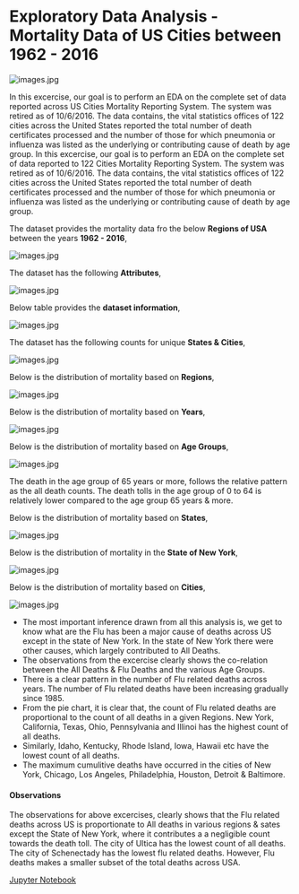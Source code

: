 # Exploratory Data Analysis - Mortality Data of US Cities between 1962 - 2016

![images.jpg](DUS_Images/Deaths1.jpg)

In this excercise, our goal is to perform an EDA on the complete set of data reported across US Cities Mortality Reporting System. The system was retired as of 10/6/2016. The data contains, the vital statistics offices of 122 cities across the United States reported the total number of death certificates processed and the number of those for which pneumonia or influenza was listed as the underlying or contributing cause of death by age group. In this excercise, our goal is to perform an EDA on the complete set of data reported to 122 Cities Mortality Reporting System. The system was retired as of 10/6/2016. The data contains, the vital statistics offices of 122 cities across the United States reported the total number of death certificates processed and the number of those for which pneumonia or influenza was listed as the underlying or contributing cause of death by age group.

The dataset provides the mortality data fro the below __Regions of USA__ between the years __1962 - 2016__,

![images.jpg](DUS_Images/Regions_of_USA.png)

The dataset has the following __Attributes__,

![images.jpg](DUS_Images/Attribute_Info.PNG)

Below table provides the __dataset information__,

![images.jpg](DUS_Images/Data_Info.PNG)

The dataset has the following counts for unique __States & Cities__,

![images.jpg](DUS_Images/Unique_Cities_States.PNG)

Below is the distribution of mortality based on __Regions__,

![images.jpg](DUS_Images/Deaths_Region.PNG)

Below is the distribution of mortality based on __Years__,

![images.jpg](DUS_Images/Deaths_Year.PNG)

Below is the distribution of mortality based on __Age Groups__,

![images.jpg](DUS_Images/Deaths_Age_Group.PNG)

The death in the age group of 65 years or more, follows the relative pattern as the all death counts.
The death tolls in the age group of 0 to 64 is relatively lower compared to the age group 65 years & more.

Below is the distribution of mortality based on __States__,

![images.jpg](DUS_Images/Deaths_States.PNG)

Below is the distribution of mortality in the __State of New York__,

![images.jpg](DUS_Images/Deaths_NY.PNG)

Below is the distribution of mortality based on __Cities__,

![images.jpg](DUS_Images/Deaths_Cities.PNG)

- The most important inference drawn from all this analysis is, we get to know what are the Flu has been a major cause of deaths across US except in the state of New York. In the state of New York there were other causes, which largely contributed to All Deaths.
- The observations from the excercise clearly shows the co-relation between the All Deaths & Flu Deaths and the various Age Groups.
- There is a clear pattern in the number of Flu related deaths across years. The number of Flu related deaths have been increasing gradually since 1985.
- From the pie chart, it is clear that, the count of Flu related deaths are proportional to the count of all deaths in a given Regions.
New York, California, Texas, Ohio, Pennsylvania and Illinoi has the highest count of all deaths.
- Similarly, Idaho, Kentucky, Rhode Island, Iowa, Hawaii etc have the lowest count of all deaths.
- The maximum cumulitive deaths have occurred in the cities of New York, Chicago, Los Angeles, Philadelphia, Houston, Detroit & Baltimore.

#### Observations

The observations for above excercises, clearly shows that the Flu related deaths across US is proportionate to All deaths in various regions & sates except the State of New York, where it contributes a a negligible count towards the death toll. The city of Ultica has the lowest count of all deaths. The city of Schenectady has the lowest flu related deaths. However, Flu deaths makes a smaller subset of the total deaths across USA.

[Jupyter Notebook](./EDA_Mortality_US.ipynb)
